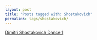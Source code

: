 ```yaml
---
layout: post
title: "Posts tagged with: Shostakovich"
permalink: tags/shostakovich/
---
```

[Dimitri Shostakovich Dance 1](/2012/01/dimitri-shostakovich-dance-1)
